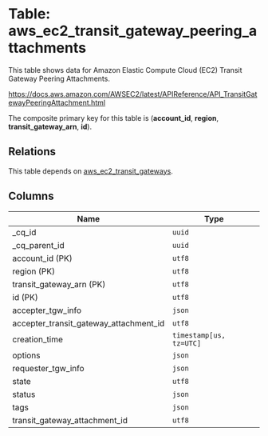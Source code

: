 # Table: aws_ec2_transit_gateway_peering_attachments

This table shows data for Amazon Elastic Compute Cloud (EC2) Transit Gateway Peering Attachments.

https://docs.aws.amazon.com/AWSEC2/latest/APIReference/API_TransitGatewayPeeringAttachment.html

The composite primary key for this table is (**account_id**, **region**, **transit_gateway_arn**, **id**).

## Relations

This table depends on [aws_ec2_transit_gateways](aws_ec2_transit_gateways.md).

## Columns

| Name          | Type          |
| ------------- | ------------- |
|_cq_id|`uuid`|
|_cq_parent_id|`uuid`|
|account_id (PK)|`utf8`|
|region (PK)|`utf8`|
|transit_gateway_arn (PK)|`utf8`|
|id (PK)|`utf8`|
|accepter_tgw_info|`json`|
|accepter_transit_gateway_attachment_id|`utf8`|
|creation_time|`timestamp[us, tz=UTC]`|
|options|`json`|
|requester_tgw_info|`json`|
|state|`utf8`|
|status|`json`|
|tags|`json`|
|transit_gateway_attachment_id|`utf8`|